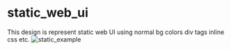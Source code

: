 # static_web_ui
This design is represent static web UI using normal bg colors div tags inline css etc.
![static_example](https://user-images.githubusercontent.com/116146092/203199963-3358fc98-d148-4158-8ebf-e62a3a38f017.png)
